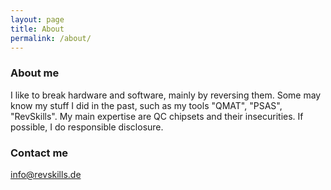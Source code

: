 ```yaml
---
layout: page
title: About
permalink: /about/
---
```


### About me

I like to break hardware and software, mainly by reversing them. Some may know my stuff
I did in the past, such as my tools "QMAT", "PSAS", "RevSkills". My main expertise
are QC chipsets and their insecurities. If possible, I do responsible disclosure.

### Contact me

[info@revskills.de](mailto:info@revskills.de)
